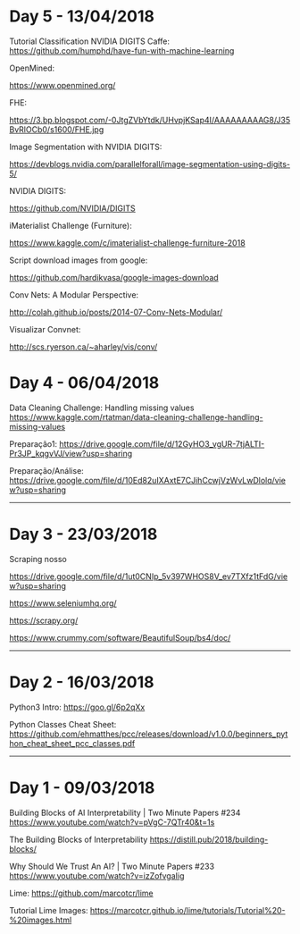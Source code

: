 # Day 5 - 13/04/2018

Tutorial Classification NVIDIA DIGITS Caffe:
https://github.com/humphd/have-fun-with-machine-learning

OpenMined:

https://www.openmined.org/

FHE:

https://3.bp.blogspot.com/-0JtgZVbYtdk/UHvpjKSap4I/AAAAAAAAAG8/J35BvRlOCb0/s1600/FHE.jpg

Image Segmentation with NVIDIA DIGITS:

https://devblogs.nvidia.com/parallelforall/image-segmentation-using-digits-5/

NVIDIA DIGITS:

https://github.com/NVIDIA/DIGITS

iMaterialist Challenge (Furniture):

https://www.kaggle.com/c/imaterialist-challenge-furniture-2018

Script download images from google:

https://github.com/hardikvasa/google-images-download

Conv Nets: A Modular Perspective:

http://colah.github.io/posts/2014-07-Conv-Nets-Modular/

Visualizar Convnet:

http://scs.ryerson.ca/~aharley/vis/conv/

# Day 4 - 06/04/2018

Data Cleaning Challenge: Handling missing values
https://www.kaggle.com/rtatman/data-cleaning-challenge-handling-missing-values

Preparação1:
https://drive.google.com/file/d/12GyHO3_vgUR-7tjALTI-Pr3JP_kqgvVJ/view?usp=sharing

Preparação/Análise:
https://drive.google.com/file/d/10Ed82uIXAxtE7CJihCcwjVzWvLwDlolq/view?usp=sharing

___
# Day 3 - 23/03/2018
Scraping nosso

https://drive.google.com/file/d/1ut0CNIp_5v397WHOS8V_ev7TXfz1tFdG/view?usp=sharing

https://www.seleniumhq.org/

https://scrapy.org/

https://www.crummy.com/software/BeautifulSoup/bs4/doc/

___
# Day 2 - 16/03/2018

Python3 Intro:
https://goo.gl/6p2qXx

Python Classes Cheat Sheet:
https://github.com/ehmatthes/pcc/releases/download/v1.0.0/beginners_python_cheat_sheet_pcc_classes.pdf
___
# Day 1 - 09/03/2018

Building Blocks of AI Interpretability | Two Minute Papers #234
https://www.youtube.com/watch?v=pVgC-7QTr40&t=1s

The Building Blocks of Interpretability
https://distill.pub/2018/building-blocks/

Why Should We Trust An AI? | Two Minute Papers #233
https://www.youtube.com/watch?v=izZofvgaIig

Lime:
https://github.com/marcotcr/lime

Tutorial Lime Images:
https://marcotcr.github.io/lime/tutorials/Tutorial%20-%20images.html
